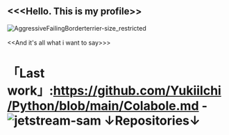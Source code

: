<<<Hello. This is my profile>>
-
![AggressiveFailingBorderterrier-size_restricted](https://user-images.githubusercontent.com/112687355/201560526-dad5ad00-d6e5-451c-b795-85979b652ff9.gif) 

<<And it's all what i want to say>>>        　　　　　　

「Last work」:https://github.com/YukiiIchi/Python/blob/main/Colabole.md
-![jetstream-sam](https://user-images.githubusercontent.com/112687355/204052040-f345d84c-3834-4e21-9806-a7038d57fe95.gif)
↓Repositories↓ 
=
